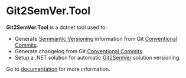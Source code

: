 ﻿# Git2SemVer.Tool

**Git2SemVer.Tool** is a dotnet tool used to:

* Generate [Semmantic Versioning](https://semver.org/) information from Git [Conventional Commits](https://www.conventionalcommits.org/en/v1.0.0/).
* Generate changelog from Git [Conventional Commits](https://www.conventionalcommits.org/en/v1.0.0/).
* Setup a .NET solution for automatic [Git2SemVer](https://github.com/NoeticTools/Git2SemVer) solution versioning.


Go to [documentation](https://noetictools.github.io/Git2SemVer/) for more information.
